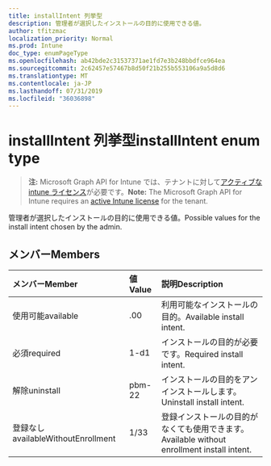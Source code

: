 ```yaml
---
title: installIntent 列挙型
description: 管理者が選択したインストールの目的に使用できる値。
author: tfitzmac
localization_priority: Normal
ms.prod: Intune
doc_type: enumPageType
ms.openlocfilehash: ab42bde2c31537371ae1fd7e3b248bbdfce964ea
ms.sourcegitcommit: 2c62457e57467b8d50f21b255b553106a9a5d8d6
ms.translationtype: MT
ms.contentlocale: ja-JP
ms.lasthandoff: 07/31/2019
ms.locfileid: "36036898"
---
```

# <a name="installintent-enum-type"></a><span data-ttu-id="ec80a-103">installIntent 列挙型</span><span class="sxs-lookup"><span data-stu-id="ec80a-103">installIntent enum type</span></span>

> <span data-ttu-id="ec80a-104">**注:** Microsoft Graph API for Intune では、テナントに対して[アクティブな intune ライセンス](https://go.microsoft.com/fwlink/?linkid=839381)が必要です。</span><span class="sxs-lookup"><span data-stu-id="ec80a-104">**Note:** The Microsoft Graph API for Intune requires an [active Intune license](https://go.microsoft.com/fwlink/?linkid=839381) for the tenant.</span></span>

<span data-ttu-id="ec80a-105">管理者が選択したインストールの目的に使用できる値。</span><span class="sxs-lookup"><span data-stu-id="ec80a-105">Possible values for the install intent chosen by the admin.</span></span>

## <a name="members"></a><span data-ttu-id="ec80a-106">メンバー</span><span class="sxs-lookup"><span data-stu-id="ec80a-106">Members</span></span>
|<span data-ttu-id="ec80a-107">メンバー</span><span class="sxs-lookup"><span data-stu-id="ec80a-107">Member</span></span>|<span data-ttu-id="ec80a-108">値</span><span class="sxs-lookup"><span data-stu-id="ec80a-108">Value</span></span>|<span data-ttu-id="ec80a-109">説明</span><span class="sxs-lookup"><span data-stu-id="ec80a-109">Description</span></span>|
|:---|:---|:---|
|<span data-ttu-id="ec80a-110">使用可能</span><span class="sxs-lookup"><span data-stu-id="ec80a-110">available</span></span>|<span data-ttu-id="ec80a-111">.0</span><span class="sxs-lookup"><span data-stu-id="ec80a-111">0</span></span>|<span data-ttu-id="ec80a-112">利用可能なインストールの目的。</span><span class="sxs-lookup"><span data-stu-id="ec80a-112">Available install intent.</span></span>|
|<span data-ttu-id="ec80a-113">必須</span><span class="sxs-lookup"><span data-stu-id="ec80a-113">required</span></span>|<span data-ttu-id="ec80a-114">1-d</span><span class="sxs-lookup"><span data-stu-id="ec80a-114">1</span></span>|<span data-ttu-id="ec80a-115">インストールの目的が必要です。</span><span class="sxs-lookup"><span data-stu-id="ec80a-115">Required install intent.</span></span>|
|<span data-ttu-id="ec80a-116">解除</span><span class="sxs-lookup"><span data-stu-id="ec80a-116">uninstall</span></span>|<span data-ttu-id="ec80a-117">pbm-2</span><span class="sxs-lookup"><span data-stu-id="ec80a-117">2</span></span>|<span data-ttu-id="ec80a-118">インストールの目的をアンインストールします。</span><span class="sxs-lookup"><span data-stu-id="ec80a-118">Uninstall install intent.</span></span>|
|<span data-ttu-id="ec80a-119">登録なし</span><span class="sxs-lookup"><span data-stu-id="ec80a-119">availableWithoutEnrollment</span></span>|<span data-ttu-id="ec80a-120">1/3</span><span class="sxs-lookup"><span data-stu-id="ec80a-120">3</span></span>|<span data-ttu-id="ec80a-121">登録インストールの目的がなくても使用できます。</span><span class="sxs-lookup"><span data-stu-id="ec80a-121">Available without enrollment install intent.</span></span>|



